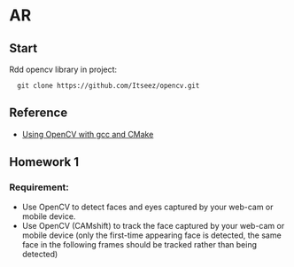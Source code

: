 # AR

## Start

Rdd opencv library in project:
```
  git clone https://github.com/Itseez/opencv.git
```

## Reference

- [Using OpenCV with gcc and CMake](http://docs.opencv.org/doc/tutorials/introduction/linux_gcc_cmake/linux_gcc_cmake.html)

## Homework 1

### Requirement:
- Use OpenCV to detect faces and eyes captured by your web-cam or mobile device.
- Use OpenCV (CAMshift) to track the face captured by your web-cam or mobile device (only the first-time appearing face is detected, the same face in the following frames should be tracked rather than being detected)
